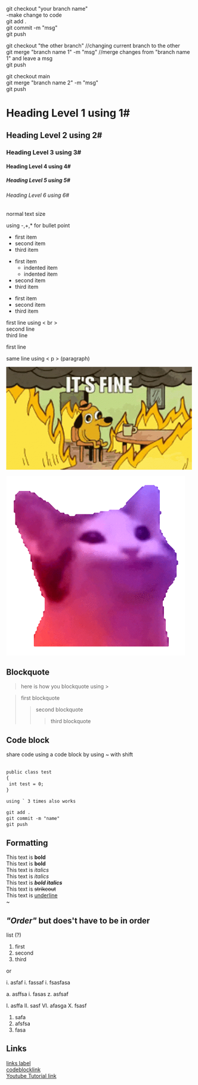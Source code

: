 git checkout "your branch name" <br>
-make change to code <br>
git add . <br>
git commit -m "msg" <br>
git push <br>

git checkout "the other branch"		//changing current branch to the other  <br>
git merge "branch name 1" -m "msg"	//merge changes from "branch name 1" and leave a msg <br>
git push	<br>			

git checkout main <br>
git merge "branch name 2" -m "msg" <br>
git push <br>

# Heading Level 1 using 1#
## Heading Level 2 using 2#
### Heading Level 3 using 3#
#### Heading Level 4 using 4#
##### Heading Level 5 using 5#
###### Heading Level 6 using 6#
normal text size

using -,+,* for bullet point 
- first item
- second item
- third item

* first item
	* indented item
	* indented item 
* second item
* third item

+ first item
+ second item
+ third item

first line using < br > <br> second line <br> third line

first line <p> same line using < p > (paragraph)

![imfine gif](imfine.gif)

![cat gif](./image/cat.gif)

## Blockquote 
> here is how you blockquote using >

> first blockquote
>> second blockquote
>>> third blockquote

## Code block
share code using a code block by using ~ with shift
~~~ 

public class test 
{
 int test = 0;
}

~~~
```
using ` 3 times also works
```

```
git add . 
git commit -m "name"
git push
```

## Formatting 

This text is **bold** <br> 
This text is __bold__ <br> 
This text is *italics* <br>
This text is _italics_ <br>
This text is ***bold italics*** <br>
This text is ~~strikeout~~ <br>
This text is <ins>underline</ins> <br>
~

## ***"Order"*** but does't have to be in order
list (?)
<ol>
	<li>first</li>
	<li>second</li>
	<li>third</li>
</ol>
   or

  i. asfaf
  i. fassaf
  i. fsasfasa

  a. asffsa
  i. fasas
  z. asfsaf
  
  I. asffa
  II. sasf
  VI. afasga
  X. fsasf

  1) safa
  3) afsfsa
  52) fasa

  ## Links

  [links label](#link)<br>
  [codeblocklink](#code_block) <br>
  [Youtube Tutorial link](https://www.youtube.com/watch?v=dQw4w9WgXcQ)




